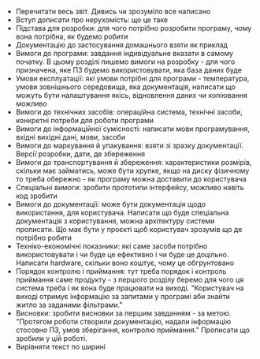 - Перечитати весь звіт. Дивись чи зрозуміло все написано
- Вступ дописати про нерухомість: що це таке
- Підстава для розробки: для чого потрібно розробити програму, чому вона потрібна, як будемо робити 
- Документацію до застосування домашнього взяти як приклад 
- Вимоги до програми: завдання індивідуальне вказати в самому початку. В цьому розділі пишемо вимоги на розробку - для чого призначена, яке ПЗ будемо використовувати, яка база даних буде
- Умови експлуатації: які умови потрібні для програми - температура, умови зовнішнього середовища, яка документація, написати що можуть бути налаштування якісь, відновлення даних чи копіювання можливо
- Вимоги до технічних засобів: операційна система, технічні засоби, конкретні потреби для роботи програми 
- Вимоги до інформаційної сумісності: написати мови програмування, вхідні вихідні дані, мови, засоби
- Вимоги до маркування й упакування: взяти зі зразку документації. Версії розробки, дати, де збереження
- Вимоги до транспортування й збереження: характеристики розмірів, скільки має займатись, може бути хрупке, якщо на диску фізичному то треба обережно - як програму можна доставити до користувача 
- Спеціальні вимоги: зробити прототипи інтерфейсу, можливо навіть код зробити 
- Вимоги до документації: може бути документація щодо використання, для користувача. Написати що буде спеціальна документація з користування, можна архітектуру системи прописати. Що має бути у проєкті щоб користувач зрозумів що де потрібно робити 
- Техніко-економічні показники: які саме засоби потрібно використовувати і чи буде це ефективно і чи буде це доцільно. Написати hardware, скільки воно коштує, чому це обгрунтовано
- Порядок контролю і приймання: тут треба порядок і контроль приймання саме продукту - з першого розділу беремо для чого ця система треба і як вона буде працювати на виході. "Користувач на виході отримує інформацію за запитами у програмі аби знайти житло за заданими фільтрами." 
- Висновки: зробити висновки за першим завданням - за метою. "Протягом роботи створили документацію, надали інформацію стосовно ПЗ, умов зберігання, контролю приймання." Прописати що зробили у цій роботі.
- Вирівняти текст по ширині